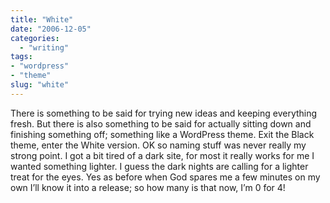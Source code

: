 ```yaml
---
title: "White"
date: "2006-12-05"
categories: 
  - "writing"
tags:
- "wordpress"
- "theme"
slug: "white"
---
```


There is something to be said for trying new ideas and keeping everything fresh. But there is also something to be said for actually sitting down and finishing something off; something like a WordPress theme. Exit the Black theme, enter the White version. OK so naming stuff was never really my strong point. I got a bit tired of a dark site, for most it really works for me I wanted something lighter. I guess the dark nights are calling for a lighter treat for the eyes. Yes as before when God spares me a few minutes on my own I’ll know it into a release; so how many is that now, I’m 0 for 4!
